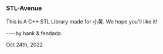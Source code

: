### STL-Avenue
This is A C++ STL Library made for 小黄. 
We hope you'll like it!

----by hank & fendada.

Oct 24th, 2022
